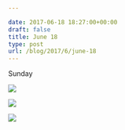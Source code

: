 ```yaml
---

date: 2017-06-18 18:27:00+00:00
draft: false
title: June 18
type: post
url: /blog/2017/6/june-18
---
```


Sunday



  
![](/images/2017-06-18-20176june-18/IMG_1406.jpg)

  

  
![](/images/2017-06-18-20176june-18/IMG_1407.jpg)

  

  
![](/images/2017-06-18-20176june-18/IMG_1408.jpg)

  


